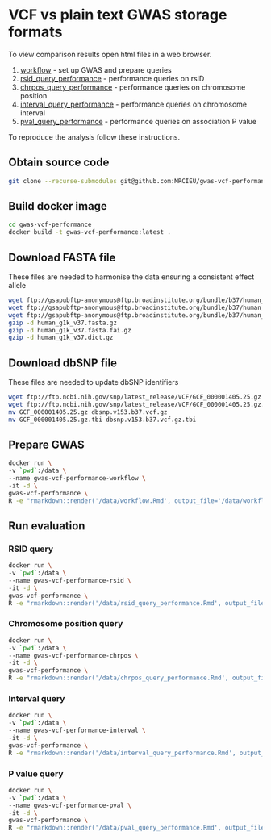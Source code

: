 # VCF vs plain text GWAS storage formats

To view comparison results open html files in a web browser.

1. [workflow](workflow.html) - set up GWAS and prepare queries
2. [rsid_query_performance](rsid_query_performance.html) - performance queries on rsID
3. [chrpos_query_performance](chrpos_query_performance.html) - performance queries on chromosome position
4. [interval_query_performance](interval_query_performance.html) - performance queries on chromosome interval
5. [pval_query_performance](pval_query_performance.html) - performance queries on association P value

To reproduce the analysis follow these instructions.

## Obtain source code

```sh
git clone --recurse-submodules git@github.com:MRCIEU/gwas-vcf-performance.git
```

## Build docker image

```sh
cd gwas-vcf-performance
docker build -t gwas-vcf-performance:latest .
```

## Download FASTA file

These files are needed to harmonise the data ensuring a consistent effect allele

```sh
wget ftp://gsapubftp-anonymous@ftp.broadinstitute.org/bundle/b37/human_g1k_v37.fasta.gz
wget ftp://gsapubftp-anonymous@ftp.broadinstitute.org/bundle/b37/human_g1k_v37.fasta.fai.gz
wget ftp://gsapubftp-anonymous@ftp.broadinstitute.org/bundle/b37/human_g1k_v37.dict.gz
gzip -d human_g1k_v37.fasta.gz
gzip -d human_g1k_v37.fasta.fai.gz
gzip -d human_g1k_v37.dict.gz
```

## Download dbSNP file

These files are needed to update dbSNP identifiers

```sh
wget ftp://ftp.ncbi.nih.gov/snp/latest_release/VCF/GCF_000001405.25.gz
wget ftp://ftp.ncbi.nih.gov/snp/latest_release/VCF/GCF_000001405.25.gz.tbi
mv GCF_000001405.25.gz dbsnp.v153.b37.vcf.gz
mv GCF_000001405.25.gz.tbi dbsnp.v153.b37.vcf.gz.tbi
```

## Prepare GWAS

```sh
docker run \
-v `pwd`:/data \
--name gwas-vcf-performance-workflow \
-it -d \
gwas-vcf-performance \
R -e "rmarkdown::render('/data/workflow.Rmd', output_file='/data/workflow.html')"
```

## Run evaluation

### RSID query

```sh
docker run \
-v `pwd`:/data \
--name gwas-vcf-performance-rsid \
-it -d \
gwas-vcf-performance \
R -e "rmarkdown::render('/data/rsid_query_performance.Rmd', output_file='/data/rsid_query_performance.html')"
```

### Chromosome position query

```sh
docker run \
-v `pwd`:/data \
--name gwas-vcf-performance-chrpos \
-it -d \
gwas-vcf-performance \
R -e "rmarkdown::render('/data/chrpos_query_performance.Rmd', output_file='/data/chrpos_query_performance.html')"
```

### Interval query

```sh
docker run \
-v `pwd`:/data \
--name gwas-vcf-performance-interval \
-it -d \
gwas-vcf-performance \
R -e "rmarkdown::render('/data/interval_query_performance.Rmd', output_file='/data/interval_query_performance.html')"
```

### P value query

```sh
docker run \
-v `pwd`:/data \
--name gwas-vcf-performance-pval \
-it -d \
gwas-vcf-performance \
R -e "rmarkdown::render('/data/pval_query_performance.Rmd', output_file='/data/pval_query_performance.html')"
```

